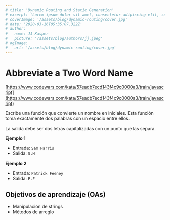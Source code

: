 ```yaml
---
# title: 'Dynamic Routing and Static Generation'
# excerpt: 'Lorem ipsum dolor sit amet, consectetur adipiscing elit, sed do eiusmod tempor incididunt ut labore et dolore magna aliqua. Praesent elementum facilisis leo vel fringilla est ullamcorper eget. At imperdiet dui accumsan sit amet nulla facilities morbi tempus.'
# coverImage: '/assets/blog/dynamic-routing/cover.jpg'
# date: '2020-03-16T05:35:07.322Z'
# author:
#   name: JJ Kasper
#   picture: '/assets/blog/authors/jj.jpeg'
# ogImage:
#   url: '/assets/blog/dynamic-routing/cover.jpg'
---
```


# Abbreviate a Two Word Name

[https://www.codewars.com/kata/57eadb7ecd143f4c9c0000a3/train/javascript](https://www.codewars.com/kata/57eadb7ecd143f4c9c0000a3/train/javascript)

Escribe una función que convierte un nombre en iniciales. Esta función toma
exactamente dos palabras con un espacio entre ellos.

La salida debe ser dos letras capitalizadas con un punto que las separa.

__Ejemplo 1__

- Entrada: `Sam Harris`
- Salida: `S.H`

__Ejemplo 2__

- Entrada: `Patrick Feeney`
- Salida: `P.F`

## Objetivos de aprendizaje (OAs)

- Manipulación de strings
- Métodos de arreglo
